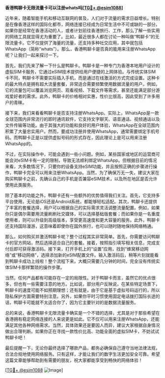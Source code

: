 **香港鸭聊卡无限流量卡可以注册whats吗[[TG💪+ @esim1088](https://t.me/s/esim1088)]**

近年来，随着智能手机和移动互联网的普及，人们对于流量的需求日益增长。特别是在像香港这样的国际化都市，网络连接已经成为日常生活中不可或缺的一部分。如果你是经常在香港活动的人，或者计划前往香港旅行、工作，那么了解一些实用的网络工具就显得尤为重要了。比如，最近很多人都在讨论一种叫做“鸭聊卡”的无限流量卡。它不仅提供了海量的流量，还支持多种社交应用，其中就包括WhatsApp（简称“whats”）。那么，香港鸭聊卡是否真的能用来注册WhatsApp呢？让我们一起来探讨一下。

首先，我们先来了解一下什么是鸭聊卡。鸭聊卡是一种专门为香港本地用户设计的虚拟SIM卡服务，它通过eSIM技术提供给用户便捷的上网体验。与传统实体SIM卡不同，鸭聊卡不需要实际插入手机，而是通过在线激活的方式完成设置。这种卡的最大特点是拥有超大流量套餐，非常适合需要频繁使用数据流量的用户。例如，它的流量包可以覆盖浏览网页、观看视频、下载文件等需求，甚至还能满足部分游戏爱好者的需求。此外，鸭聊卡的价格相对实惠，性价比很高，因此受到了许多用户的青睐。

接下来，我们来看看鸭聊卡是否支持注册WhatsApp。实际上，WhatsApp是一款全球范围内非常流行的即时通讯软件，它支持文字聊天、语音通话、视频通话以及文件传输等功能。由于其强大的功能和良好的用户体验，WhatsApp在全球范围内积累了大量忠实用户。然而，要成功注册并使用WhatsApp，通常需要绑定手机号码。而鸭聊卡正是以提供虚拟号码的形式存在，因此理论上是可以用来注册WhatsApp的。

不过，在实际操作中，可能会遇到一些小问题。例如，某些国家或地区的运营商可能会对eSIM卡有一定的限制，导致无法顺利绑定WhatsApp。但根据目前的情况来看，大多数情况下，只要你的设备支持eSIM功能，并且按照正确的步骤进行操作，鸭聊卡完全可以用来注册WhatsApp。当然，为了确保万无一失，建议大家在购买鸭聊卡之前，先确认自己的手机是否兼容eSIM技术，以及所在地区是否允许使用此类服务。

除了基本的功能之外，鸭聊卡还有一些额外的优势值得我们关注。首先，它支持多平台使用，无论是iOS还是Android系统，都能够轻松适配。其次，鸭聊卡还提供了丰富的套餐选择，用户可以根据自己的实际需求灵活调整流量配置。例如，如果你只是偶尔需要用流量刷刷社交媒体，可以选择基础版套餐；而如果你是一名重度使用者，则可以升级到高级版本，享受更高速度和更大容量的服务。此外，鸭聊卡还支持国际漫游，这意味着即使你在国外旅行，也可以随时随地保持网络畅通。

那么，如何购买并激活鸭聊卡呢？整个过程其实非常简单。首先，你需要访问鸭聊卡的官方网站，然后选择适合自己的套餐。接着，按照指引填写相关信息，完成支付后即可获得激活码。接下来，打开手机上的“设置”应用，找到“蜂窝移动网络”或“移动网络”，选择添加新的eSIM配置文件。输入激活码后，稍等片刻就能看到鸭聊卡成功上线啦！整个流程下来，大概只需要几分钟的时间，完全没有传统实体SIM卡那样繁琐的操作步骤。

当然，任何产品都有可能存在一定的局限性。对于鸭聊卡而言，虽然它的优点很多，但也有一些需要注意的地方。比如说，部分用户反映说，在某些特定场景下，鸭聊卡的速度可能不如预期理想；还有就是，由于它是基于虚拟号码运行的，所以隐私保护方面需要特别注意。另外，如果你平时习惯使用固定电话拨打国际长途的话，鸭聊卡可能就不太适合你了，因为它主要针对的是数据流量服务。

总的来说，香港鸭聊卡无限流量卡确实是一个不错的选择，尤其是对于那些希望在香港拥有稳定网络连接的人来说更是如此。它不仅可以用来注册WhatsApp，还能满足其他各种网络需求。当然，具体效果还是要因人而异，建议大家根据自身情况做出合理判断。如果你正在寻找一款性价比高、功能全面的虚拟SIM卡，不妨试试鸭聊卡吧！

最后提醒一下，无论你最终选择了哪款产品，都务必确保自己遵守当地法律法规，合法合规地使用网络服务。只有这样，才能让我们的数字生活更加安全可靠。希望这篇文章能够帮助到有需要的朋友，祝大家都能享受到畅快的网络体验！

[[TG💪+ @esim1088](https://t.me/s/esim1088) ![Image](https://i.postimg.cc/4NQfJmqS/Snipaste-2025-05-13-00-14-12.png)]
